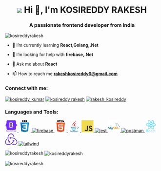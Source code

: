 
<h1 align="center" > <img width="100" src ="https://res.cloudinary.com/dc6fwvmjh/image/upload/v1725916288/t1b6ers0tsx601nfjjhy.png"/> Hi 👋, I'm KOSIREDDY RAKESH</h1>

<h3 align="center">A passionate frontend developer from India</h3>

<p align="left"> <img src="https://komarev.com/ghpvc/?username=kosireddyrakesh&label=Profile%20views&color=0e75b6&style=flat" alt="kosireddyrakesh" /> </p>

- 🌱 I’m currently learning **React,Golang,.Net**

- 🤝 I’m looking for help with **firebase,.Net**

- 💬 Ask me about **React**

- 📫 How to reach me **rakeshkosireddy6@gmail.com**

<h3 align="left">Connect with me:</h3>
<p align="left">
<a href="https://twitter.com/kosireddy_kumar" target="blank"><img align="center" src="https://raw.githubusercontent.com/rahuldkjain/github-profile-readme-generator/master/src/images/icons/Social/twitter.svg" alt="kosireddy_kumar" height="30" width="40" /></a>
<a href="https://linkedin.com/in/kosireddy rakesh" target="blank"><img align="center" src="https://raw.githubusercontent.com/rahuldkjain/github-profile-readme-generator/master/src/images/icons/Social/linked-in-alt.svg" alt="kosireddy rakesh" height="30" width="40" /></a>
<a href="https://instagram.com/rakesh_kosireddy" target="blank"><img align="center" src="https://raw.githubusercontent.com/rahuldkjain/github-profile-readme-generator/master/src/images/icons/Social/instagram.svg" alt="rakesh_kosireddy" height="30" width="40" /></a>
</p>

<h3 align="left">Languages and Tools:</h3>
<p align="left"> <a href="https://getbootstrap.com" target="_blank" rel="noreferrer"> <img src="https://raw.githubusercontent.com/devicons/devicon/master/icons/bootstrap/bootstrap-plain-wordmark.svg" alt="bootstrap" width="40" height="40"/> </a> <a href="https://www.w3schools.com/css/" target="_blank" rel="noreferrer"> <img src="https://raw.githubusercontent.com/devicons/devicon/master/icons/css3/css3-original-wordmark.svg" alt="css3" width="40" height="40"/> </a> <a href="https://firebase.google.com/" target="_blank" rel="noreferrer"> <img src="https://www.vectorlogo.zone/logos/firebase/firebase-icon.svg" alt="firebase" width="40" height="40"/> </a> <a href="https://www.w3.org/html/" target="_blank" rel="noreferrer"> <img src="https://raw.githubusercontent.com/devicons/devicon/master/icons/html5/html5-original-wordmark.svg" alt="html5" width="40" height="40"/> </a> <a href="https://www.java.com" target="_blank" rel="noreferrer"> <img src="https://raw.githubusercontent.com/devicons/devicon/master/icons/java/java-original.svg" alt="java" width="40" height="40"/> </a> <a href="https://developer.mozilla.org/en-US/docs/Web/JavaScript" target="_blank" rel="noreferrer"> <img src="https://raw.githubusercontent.com/devicons/devicon/master/icons/javascript/javascript-original.svg" alt="javascript" width="40" height="40"/> </a> <a href="https://jestjs.io" target="_blank" rel="noreferrer"> <img src="https://www.vectorlogo.zone/logos/jestjsio/jestjsio-icon.svg" alt="jest" width="40" height="40"/> </a> <a href="https://www.mysql.com/" target="_blank" rel="noreferrer"> <img src="https://raw.githubusercontent.com/devicons/devicon/master/icons/mysql/mysql-original-wordmark.svg" alt="mysql" width="40" height="40"/> </a> <a href="https://postman.com" target="_blank" rel="noreferrer"> <img src="https://www.vectorlogo.zone/logos/getpostman/getpostman-icon.svg" alt="postman" width="40" height="40"/> </a> <a href="https://reactjs.org/" target="_blank" rel="noreferrer"> <img src="https://raw.githubusercontent.com/devicons/devicon/master/icons/react/react-original-wordmark.svg" alt="react" width="40" height="40"/> </a> <a href="https://redux.js.org" target="_blank" rel="noreferrer"> <img src="https://raw.githubusercontent.com/devicons/devicon/master/icons/redux/redux-original.svg" alt="redux" width="40" height="40"/> </a> <a href="https://tailwindcss.com/" target="_blank" rel="noreferrer"> <img src="https://www.vectorlogo.zone/logos/tailwindcss/tailwindcss-icon.svg" alt="tailwind" width="40" height="40"/> </a> </p>

<p><img align="left" src="https://github-readme-stats.vercel.app/api/top-langs?username=kosireddyrakesh&show_icons=true&locale=en&layout=compact" alt="kosireddyrakesh" /></p>

<p>&nbsp;<img align="center" src="https://github-readme-stats.vercel.app/api?username=kosireddyrakesh&show_icons=true&locale=en" alt="kosireddyrakesh" /></p>

<p><img align="center" src="https://github-readme-streak-stats.herokuapp.com/?user=kosireddyrakesh&" alt="kosireddyrakesh" /></p>
